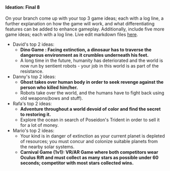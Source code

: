 #### Ideation: Final 8
On your branch come up with your top 3 game ideas; each with a log line, a further explanation on how the game will work, and what differentiating features can be added to enhance gameplay. Additionally, include five more game ideas; each with a log line. Live edit markdown files [here](https://upmath.me).

* David's top 2 ideas:
  * **Dino Game : Facing extinction, a dinosaur has to traverse the dangerous environment as it crumbles underneath his feet.**
  * A long time in the future, humanity has deteriorated and the world is now run by sentient robots - your job in this world is as part of the resistance.
* Danny's top 2 ideas:
  * **Ghost takes over human body in order to seek revenge against the person who killed him/her.**
  * Robots take over the world, and the humans have to fight back using old weapons(bows and stuff).
* Rafa's top 2 ideas:
  * **Adventure throughout a world devoid of color and find the secret to restoring it.**
  * Explore the ocean in search of Poseidon's Trident in order to sell it for a lot of money.
* Mario's top 2 ideas:
  * Your kind is in danger of extinction as your current planet is depleted of resources; you must concur and colonize suitable planets from the nearby solar systems.
  * **Carnival Game (1v1): VR/AR Game where both competitors wear Oculus Rift and must collect as many stars as possible under 60 seconds; competitor with most stars collected wins.**
